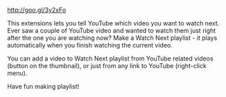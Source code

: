 http://goo.gl/3y2xFo

This extensions lets you tell YouTube which video you want to watch next.
Ever saw a couple of YouTube video and wanted to watch them just right after the one you are watching now? Make a Watch Next playlist - it plays automatically when you finish watching the current video.

You can add a video to Watch Next playlist from YouTube related videos (button on the thumbnail), or just from any link to YouTube (right-click menu).

Have fun making playlist!
